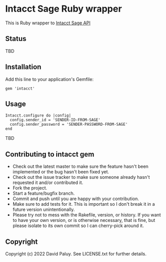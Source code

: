 # Intacct Sage Ruby wrapper

This is Ruby wrapper to [Intacct Sage API](https://developer.intacct.com/api/)

## Status

TBD

## Installation

Add this line to your application's Gemfile:

`gem 'intacct'`

## Usage

```
Intacct.configure do |config|
  config.sender_id = 'SENDER-ID-FROM-SAGE'
  config.sender_password = 'SENDER-PASSWORD-FROM-SAGE'
end
```

TBD

## Contributing to intacct gem

* Check out the latest master to make sure the feature hasn't been implemented or the bug hasn't been fixed yet.
* Check out the issue tracker to make sure someone already hasn't requested it and/or contributed it.
* Fork the project.
* Start a feature/bugfix branch.
* Commit and push until you are happy with your contribution.
* Make sure to add tests for it. This is important so I don't break it in a future version unintentionally.
* Please try not to mess with the Rakefile, version, or history. If you want to have your own version, or is otherwise necessary, that is fine, but please isolate to its own commit so I can cherry-pick around it.

## Copyright

Copyright (c) 2022 David Paluy. See LICENSE.txt for
further details.
